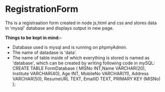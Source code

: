 # RegistrationForm
Ths is a registraation form created in node js,html and css and stores data in 'mysql' database and displays output in new page.

<b> Things to be kept in mind:-</b>
<ul>
  <li>Database used is mysql and is running on phpmyAdmin.
   <li>The name of datadase is 'data'.
     <li>The name of table inside of which everything is stored is named as 'database', which can be created by writing following code in mySQL:<br>
       CREATE TABLE FormDatabase (
        MISNo INT,Name VARCHAR(20),
    Institute VARCHAR(40),
    Age INT,
    MobileNo VARCHAR(11),
    Address VARCHAR(50),
    ResumeURL TEXT,
    EmailID TEXT,
    PRIMARY KEY (MISNo)
    );
 </ul>
